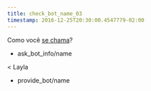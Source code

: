 ```yaml
---
title: check_bot_name_03
timestamp: 2016-12-25T20:30:00.4547779-02:00
---
```


Como você [se chama](interest)?
* ask_bot_info/name

< Layla
* provide_bot/name
